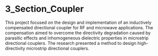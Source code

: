# 3_Section_Coupler
This project focused on the design and implementation of an inductively compensated directional coupler for RF and microwave applications. The compensation aimed to overcome the directivity degradation caused by parasitic effects and inhomogeneous dielectric properties in microstrip directional couplers. The research presented a method to design high-directivity microstrip directional couplers.
